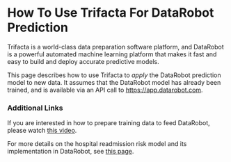 # How To Use Trifacta For DataRobot Prediction

Trifacta is a world-class data preparation software platform, and DataRobot is a powerful automated machine learning platform that makes it fast and easy to build and deploy accurate predictive models.

This page describes how to use Trifacta to *apply* the DataRobot prediction model to new data. It assumes that the DataRobot model has already been trained, and is available via an API call to https://app.datarobot.com. 

### Additional Links

If you are interested in how to prepare training data to feed DataRobot, please watch [this video](https://youtu.be/DafaYnJe_cs). 

For more details on the hospital readmission risk model and its implementation in DataRobot, see [this page](https://www.datarobot.com/use-cases/hospital-readmission-risk/).